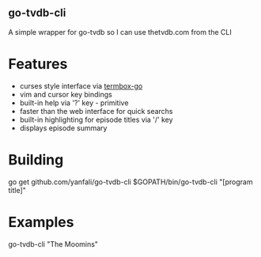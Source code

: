 go-tvdb-cli
-----------

A simple wrapper for go-tvdb so I can use thetvdb.com from the CLI

Features
========

 - curses style interface via [termbox-go](https://github.com/nsf/termbox-go)
 - vim and cursor key bindings
 - built-in help via '?' key - primitive
 - faster than the web interface for quick searchs
 - built-in highlighting for episode titles via '/' key
 - displays episode summary

Building
========

go get github.com/yanfali/go-tvdb-cli
$GOPATH/bin/go-tvdb-cli "[program title]"

Examples
========

go-tvdb-cli "The Moomins"
